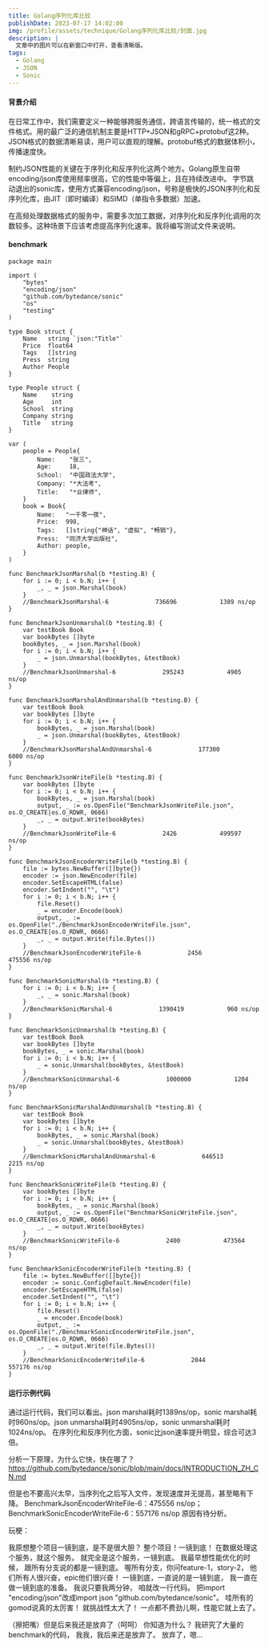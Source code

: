 ```yaml
---
title: Golang序列化库比较
publishDate: 2023-07-17 14:02:00
img: /profile/assets/technique/Golang序列化库比较/封面.jpg
description: |
  文章中的图片可以在新窗口中打开，查看清晰版。
tags:
  - Golang
  - JSON
  - Sonic
---
```


#### 背景介绍

在日常工作中，我们需要定义一种能够跨服务通信，跨语言传输的，统一格式的文件格式。用的最广泛的通信机制主要是HTTP+JSON和gRPC+protobuf这2种。
JSON格式的数据清晰易读，用户可以直观的理解。protobuf格式的数据体积小，传播速度快。

制约JSON性能的关键在于序列化和反序列化这两个地方。Golang原生自带encoding/json库使用频率很高，它的性能中等偏上，且在持续改进中。
字节跳动退出的sonic库，使用方式兼容encoding/json，号称是极快的JSON序列化和反序列化库，由JIT（即时编译）和SIMD（单指令多数据）加速。

在高频处理数据格式的服务中，需要多次加工数据，对序列化和反序列化调用的次数较多。这种场景下应该考虑提高序列化速率。我将编写测试文件来说明。

#### benchmark

```
package main

import (
	"bytes"
	"encoding/json"
	"github.com/bytedance/sonic"
	"os"
	"testing"
)

type Book struct {
	Name   string `json:"Title"`
	Price  float64
	Tags   []string
	Press  string
	Author People
}

type People struct {
	Name    string
	Age     int
	School  string
	Company string
	Title   string
}

var (
	people = People{
		Name:    "张三",
		Age:     18,
		School:  "中国政法大学",
		Company: "*大法考",
		Title:   "*业律师",
	}
	book = Book{
		Name:   "一千零一夜",
		Price:  998,
		Tags:   []string{"神话", "虚拟", "畅销"},
		Press:  "同济大学出版社",
		Author: people,
	}
)

func BenchmarkJsonMarshal(b *testing.B) {
	for i := 0; i < b.N; i++ {
		_, _ = json.Marshal(book)
	}
	//BenchmarkJsonMarshal-6             736696            1389 ns/op
}

func BenchmarkJsonUnmarshal(b *testing.B) {
	var testBook Book
	var bookBytes []byte
	bookBytes, _ = json.Marshal(book)
	for i := 0; i < b.N; i++ {
		_ = json.Unmarshal(bookBytes, &testBook)
	}
	//BenchmarkJsonUnmarshal-6             295243            4905 ns/op
}

func BenchmarkJsonMarshalAndUnmarshal(b *testing.B) {
	var testBook Book
	var bookBytes []byte
	for i := 0; i < b.N; i++ {
		bookBytes, _ = json.Marshal(book)
		_ = json.Unmarshal(bookBytes, &testBook)
	}
	//BenchmarkJsonMarshalAndUnmarshal-6             177300            6000 ns/op
}

func BenchmarkJsonWriteFile(b *testing.B) {
	var bookBytes []byte
	for i := 0; i < b.N; i++ {
		bookBytes, _ = json.Marshal(book)
		output, _ := os.OpenFile("BenchmarkJsonWriteFile.json", os.O_CREATE|os.O_RDWR, 0666)
		_, _ = output.Write(bookBytes)
	}
	//BenchmarkJsonWriteFile-6             2426            499597 ns/op
}

func BenchmarkJsonEncoderWriteFile(b *testing.B) {
	file := bytes.NewBuffer([]byte{})
	encoder := json.NewEncoder(file)
	encoder.SetEscapeHTML(false)
	encoder.SetIndent("", "\t")
	for i := 0; i < b.N; i++ {
		file.Reset()
		_ = encoder.Encode(book)
		output, _ := os.OpenFile("./BenchmarkJsonEncoderWriteFile.json", os.O_CREATE|os.O_RDWR, 0666)
		_, _ = output.Write(file.Bytes())
	}
	//BenchmarkJsonEncoderWriteFile-6             2456            475556 ns/op
}

func BenchmarkSonicMarshal(b *testing.B) {
	for i := 0; i < b.N; i++ {
		_, _ = sonic.Marshal(book)
	}
	//BenchmarkSonicMarshal-6             1390419            960 ns/op
}

func BenchmarkSonicUnmarshal(b *testing.B) {
	var testBook Book
	var bookBytes []byte
	bookBytes, _ = sonic.Marshal(book)
	for i := 0; i < b.N; i++ {
		_ = sonic.Unmarshal(bookBytes, &testBook)
	}
	//BenchmarkSonicUnmarshal-6             1000000            1204 ns/op
}

func BenchmarkSonicMarshalAndUnmarshal(b *testing.B) {
	var testBook Book
	var bookBytes []byte
	for i := 0; i < b.N; i++ {
		bookBytes, _ = sonic.Marshal(book)
		_ = sonic.Unmarshal(bookBytes, &testBook)
	}
	//BenchmarkSonicMarshalAndUnmarshal-6             646513            2215 ns/op
}

func BenchmarkSonicWriteFile(b *testing.B) {
	var bookBytes []byte
	for i := 0; i < b.N; i++ {
		bookBytes, _ = sonic.Marshal(book)
		output, _ := os.OpenFile("BenchmarkSonicWriteFile.json", os.O_CREATE|os.O_RDWR, 0666)
		_, _ = output.Write(bookBytes)
	}
	//BenchmarkSonicWriteFile-6             2400            473564 ns/op
}

func BenchmarkSonicEncoderWriteFile(b *testing.B) {
	file := bytes.NewBuffer([]byte{})
	encoder := sonic.ConfigDefault.NewEncoder(file)
	encoder.SetEscapeHTML(false)
	encoder.SetIndent("", "\t")
	for i := 0; i < b.N; i++ {
		file.Reset()
		_ = encoder.Encode(book)
		output, _ := os.OpenFile("./BenchmarkSonicEncoderWriteFile.json", os.O_CREATE|os.O_RDWR, 0666)
		_, _ = output.Write(file.Bytes())
	}
	//BenchmarkSonicEncoderWriteFile-6             2044            557176 ns/op
}
```

#### 运行示例代码

通过运行代码，我们可以看出。json marshal耗时1389ns/op，sonic marshal耗时960ns/op。json unmarshal耗时4905ns/op，sonic unmarshal耗时1024ns/op。
在序列化和反序列化方面，sonic比json速率提升明显，综合可达3倍。

分析一下原理，为什么它快，快在哪了？
https://github.com/bytedance/sonic/blob/main/docs/INTRODUCTION_ZH_CN.md

但是也不要高兴太早，当序列化之后写入文件，发现速度并无提高，甚至略有下降。
BenchmarkJsonEncoderWriteFile-6：475556 ns/op；BenchmarkSonicEncoderWriteFile-6：557176 ns/op
原因有待分析。

玩梗：

我原想整个项目一镜到底，是不是很大胆？
整个项目！一镜到底！
在数据处理这个服务，就这个服务。
就完全是这个服务，一镜到底。
我最早想性能优化的时候，
跟所有分支说的都是一镜到底。
喔所有分支，你问feature-1，story-2，
他们所有人很兴奋，epic他们很兴奋！
一镜到底，一直说的是一镜到底，
我一直在做一镜到底的准备。
我说只要我两分钟，
咱就改一行代码。
把import "encoding/json"改成import json "github.com/bytedance/sonic"。
哇所有的gomod说真的太厉害！
就挑战性太大了！
一点都不费劲儿啊，性能它就上去了。

（擦把嘴）但是后来我还是放弃了（呵呵）
你知道为什么？
我研究了大量的benchmark的代码，
我我，我后来还是放弃了。
放弃了，嗯...
